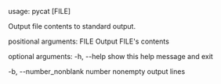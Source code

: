 usage: pycat [FILE]

Output file contents to standard output.

positional arguments:
  FILE                  Output FILE's contents


optional arguments:
  -h, --help               show this help message and exit

  -b, --number_nonblank    number nonempty output lines
